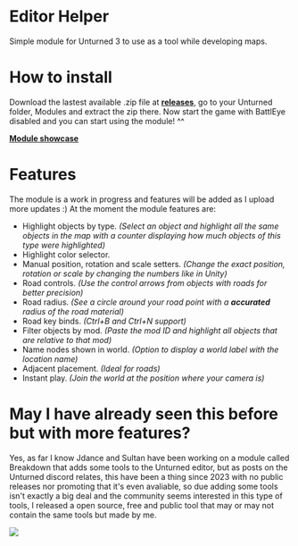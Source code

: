 # Editor Helper
Simple module for Unturned 3 to use as a tool while developing maps.

# How to install
Download the lastest available .zip file at **[releases](https://github.com/Senior-S/EditorHelper/releases)**, go to your Unturned folder, Modules and extract the zip there.
Now start the game with BattlEye disabled and you can start using the module! ^^

**[Module showcase](https://youtu.be/Adg6y3W8xLk)**

# Features
The module is a work in progress and features will be added as I upload more updates :)
At the moment the module features are:
- Highlight objects by type. *(Select an object and highlight all the same objects in the map with a counter displaying how much objects of this type were highlighted)*
- Highlight color selector.
- Manual position, rotation and scale setters. *(Change the exact position, rotation or scale by changing the numbers like in Unity)*
- Road controls. *(Use the control arrows from objects with roads for better precision)*
- Road radius. *(See a circle around your road point with a **accurated** radius of the road material)*
- Road key binds. *(Ctrl+B and Ctrl+N support)*
- Filter objects by mod. *(Paste the mod ID and highlight all objects that are relative to that mod)*
- Name nodes shown in world. *(Option to display a world label with the location name)*
- Adjacent placement. *(Ideal for roads)*
- Instant play. *(Join the world at the position where your camera is)*

# May I have already seen this before but with more features?
Yes, as far I know Jdance and Sultan have been working on a module called Breakdown that adds some tools to the Unturned editor, but as posts on the Unturned discord relates, this have been a thing since 2023 with no public releases nor promoting that it's even avaliable, so due adding some tools isn't exactly a big deal and the community seems interested in this type of tools, I released a open source, free and public tool that may or may not contain the same tools but made by me.

[![](https://dcbadge.limes.pink/api/server/https://discord.gg/Y3jD5K2Q8C)](https://discord.gg/Y3jD5K2Q8C)